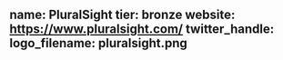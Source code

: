 name: PluralSight
tier: bronze
website: https://www.pluralsight.com/
twitter_handle: 
logo_filename: pluralsight.png
---

